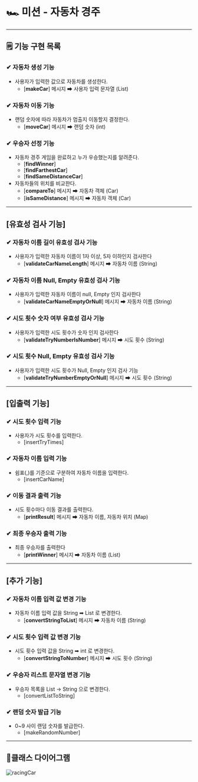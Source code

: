 # 🏎 미션 - 자동차 경주

---

## 🗒 기능 구현 목록

### ✔ 자동차 생성 기능
- 사용자가 입력한 값으로 자동차를 생성한다.
  - [**makeCar**] 메시지 ➡ 사용자 입력 문자열 (List)

### ✔ 자동차 이동 기능
- 랜덤 숫자에 따라 자동차가 멈출지 이동할지 결정한다.
  - [**moveCar**] 메시지 ➡ 랜덤 숫자 (int)

### ✔ 우승자 선정 기능
- 자동차 경주 게임을 완료하고 누가 우승했는지를 알려준다.
  - [**findWinner**]
  - [**findFarthestCar**]
  - [**findSameDistanceCar**]
- 자동차들의 위치를 비교한다.
  - [**compareTo**] 메시지 ➡ 자동차 객체 (Car)
  - [**isSameDistance**] 메시지 ➡ 자동차 객체 (Car)

--- 
## [유효성 검사 기능]
### ✔ 자동차 이름 길이 유효성 검사 기능
- 사용자가 입력한 자동차 이름이 1자 이상, 5자 이하인지 검사한다
  - [**validateCarNameLength**] 메시지 ➡ 자동차 이름 (String)

### ✔ 자동차 이름 Null, Empty 유효성 검사 기능
- 사용자가 입력한 자동차 이름이 null, Empty 인지 검사한다
  - [**validateCarNameEmptyOrNull**] 메시지 ➡ 자동차 이름 (String)

### ✔ 시도 횟수 숫자 여부 유효성 검사 기능
- 사용자가 입력한 시도 횟수가 숫자 인지 검사한다
  - [**validateTryNumberIsNumber**] 메시지 ➡ 시도 횟수 (String)
  
### ✔ 시도 횟수 Null, Empty 유효성 검사 기능
- 사용자가 입력한 시도 횟수가 Null, Empty 인지 검사 기능
  - [**validateTryNumberEmptyOrNull**] 메시지 ➡ 시도 횟수 (String)

--- 

## [입출력 기능]
### ✔ 시도 횟수 입력 기능
- 사용자가 시도 횟수를 입력한다.
  - [insertTryTimes]

### ✔ 자동차 이름 입력 기능
- 쉼표(,)를 기준으로 구분하여 자동차 이름을 입력한다.
  - [insertCarName]

### ✔ 이동 결과 출력 기능
- 시도 횟수마다 이동 결과를 출력한다.
  - [**printResult**] 메시지 ➡ 자동차 이름, 자동차 위치 (Map)

### ✔ 최종 우승자 출력 기능
- 최종 우승자를 출력한다
  - [**printWinner**] 메시지 ➡ 자동차 이름 (List)
--- 
## [추가 기능]
### ✔ 자동차 이름 입력 값 변경 기능
- 자동차 이름 입력 값을 String ➡ List 로 변경한다.
  - [**convertStringToList**] 메시지 ➡ 자동차 이름 (String)

### ✔ 시도 횟수 입력 값 변경 기능
- 시도 횟수 입력 값을 String ➡ int 로 변경한다.
  - [**convertStringToNumber**] 메시지 ➡ 시도 횟수 (String)

### ✔ 우승자 리스트 문자열 변경 기능
- 우승자 목록을 List -> String 으로 변경한다.
  - [convertListToString]

### ✔ 랜덤 숫자 발급 기능
- 0~9 사이 랜덤 숫자를 발급한다.
  - [makeRandomNumber]

---
## 📄클래스 다이어그램
![racingCar](https://github.com/study-hub-inu/study-hub-server/assets/97587573/7358bd5d-5073-47c7-a647-89f0decc362a)
